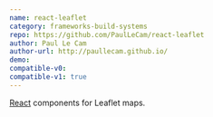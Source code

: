 ```yaml
---
name: react-leaflet
category: frameworks-build-systems
repo: https://github.com/PaulLeCam/react-leaflet
author: Paul Le Cam
author-url: http://paullecam.github.io/
demo: 
compatible-v0:
compatible-v1: true
---
```


<a href="http://reactjs.org/">React</a> components for Leaflet maps.
